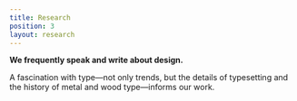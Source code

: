 ```yaml
---
title: Research
position: 3
layout: research
---
```

**We frequently speak and write about design.**

A fascination with type—not only trends, but the details of typesetting and the history of metal and wood type—informs our work.
